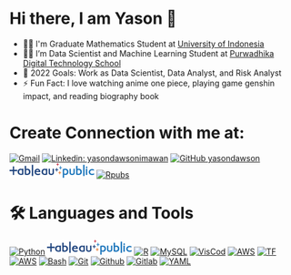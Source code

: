 # Hi there, I am Yason 👋 
- 👨‍🎓 I'm Graduate Mathematics Student at [University of Indonesia](https://math.ui.ac.id/en/)
- 👨‍🔬 I’m Data Scientist and Machine Learning Student at [Purwadhika Digital Technology School](https://purwadhika.com/)
- 🥅 2022 Goals: Work as Data Scientist, Data Analyst, and Risk Analyst
- ⚡ Fun Fact: I love watching anime one piece, playing game genshin impact, and reading biography book


# Create Connection with me at:
[![Gmail](https://img.shields.io/badge/Gmail-yason.dawson%40sci.ui.ac.id-orange)](mailto:yason.dawson@sci.ui.ac.id)
[![Linkedin: yasondawsonimawan](https://img.shields.io/badge/-yasondawsonimawan-blue?style=flat-square&logo=Linkedin&logoColor=white&link=https://www.linkedin.com/in/yason-dawson-imawan-karo-karo-670982135/)](https://www.linkedin.com/in/yason-dawson-imawan-karo-karo-670982135/)
[![GitHub yasondawson](https://www.vectorlogo.zone/logos/github/github-ar21.svg)](https://github.com/yasondawson1)
[![Tableau](https://github.com/yasondawson1/yasondawson1/blob/main/icons/tableau.png)](https://public.tableau.com/app/profile/yason.dawson.imawan)
[![Rpubs](https://www.vectorlogo.zone/logos/r-project/r-project-ar21.svg)](https://rpubs.com/yasondawson)

# 🛠 Languages and Tools
[![Python](https://www.vectorlogo.zone/logos/python/python-ar21.svg)](https://www.python.org/ "data load script")
[![Tableau](https://github.com/yasondawson1/yasondawson1/blob/main/icons/tableau.png)](https://public.tableau.com/app/discover)
[![R](https://www.vectorlogo.zone/logos/r-project/r-project-ar21.svg)](https://rpubs.com/)
[![MySQL](https://www.vectorlogo.zone/logos/mysql/mysql-ar21.svg)](https://www.mysql.com/)
[![VisCod](https://www.vectorlogo.zone/logos/visualstudio_code/visualstudio_code-icon.svg)](https://code.visualstudio.com/download)
[![AWS](https://www.vectorlogo.zone/logos/amazon_aws/amazon_aws-ar21.svg)](https://aws.amazon.com/id/)
[![TF](https://www.vectorlogo.zone/logos/tensorflow/tensorflow-ar21.svg)](https://aws.amazon.com/id/)
[![AWS](https://www.vectorlogo.zone/logos/amazon_aws/amazon_aws-ar21.svg)](https://aws.amazon.com/id/)
[![Bash](https://www.vectorlogo.zone/logos/gnu_bash/gnu_bash-ar21.svg)](https://www.gnu.org/software/bash/ "Scripting")
[![Git](https://www.vectorlogo.zone/logos/git-scm/git-scm-ar21.svg)](https://git-scm.com/ "Version control")
[![Github](https://www.vectorlogo.zone/logos/github/github-ar21.svg)](https://github.com/ "Git Repositories")
[![Gitlab](https://www.vectorlogo.zone/logos/gitlab/gitlab-ar21.svg)](https://about.gitlab.com/ "Git Repositories")
[![YAML](https://www.vectorlogo.zone/logos/yaml/yaml-ar21.svg)](http://yaml.org/ "list storage")
